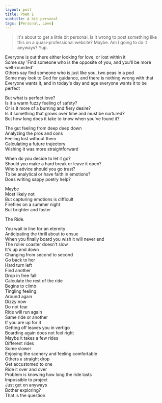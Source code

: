 ```yaml
---
layout: post
title: Poem 1
subtitle: A bit personal
tags: [Personal, Love]
---
```


> It's about to get a little bit personal.  Is it wrong to post something like this on a quasi-professional website? Maybe.  Am I going to do it anyways? Yup.



Everyone is out there either looking for love, or lost within it    
Some say 'Find someone who is the opposite of you, and you'll be more well-rounded'    
Others say find someone who is just like you, two peas in a pod    
Some may look to God for guidance, and there is nothing wrong with that   
Everyone wants it, and in today's day and age everyone wants it to be perfect  

But what is perfect love?    
Is it a warm fuzzy feeling of safety?  
Or is it more of a burning and fiery desire?  
Is it something that grows over time and must be nurtured?  
But how long does it take to know when you've found it?  

The gut feeling from deep deep down  
Analyzing the pros and cons  
Feeling lost without them  
Calculating a future trajectory  
Wishing it was more straightforward  

When do you decide to let it go?  
Should you make a hard break or leave it open?  
Who's advice should you go trust?  
To be analytical or have faith in emotions?  
Does writing sappy poetry help?  

Maybe  
Most likely not  
But capturing emotions is difficult  
Fireflies on a summer night  
But brighter and faster  

The Ride.  

You wait in line for an eternity  
Anticipating the thrill about to ensue  
When you finally board you wish it will never end  
The roller coaster doesn't slow  
It's up and down  
Changing from second to second  
Go back to her  
Hard turn left  
Find another  
Drop in free fall  
Calculate the rest of the ride  
Begins to climb  
Tingling feeling  
Around again  
Dizzy now  
Do not fear  
Ride will run again  
Same ride or another  
If you are up for it  
Getting off leaves you in vertigo  
Boarding again does not feel right  
Maybe it takes a few rides  
Different rides  
Some slower  
Enjoying the scenery and feeling comfortable  
Others a straight drop  
Get accustomed to one  
Ride it over and over  
Problem is knowing how long the ride lasts  
Impossible to project  
Just get on anyways  
Bother exploring?  
That is the question.  





